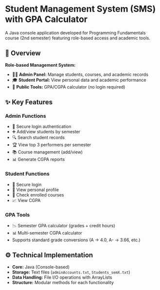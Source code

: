 # Student Management System (SMS) with GPA Calculator
A Java console application developed for Programming Fundamentals course (2nd semester) featuring role-based access and academic tools.

## 📌 Overview
**Role-based Management System:**
- 👨‍💻 **Admin Panel:** Manage students, courses, and academic records
- 🎓 **Student Portal:** View personal data and academic performance
- 🧮 **Public Tools:** GPA/CGPA calculator (no login required)

## ✨ Key Features

### Admin Functions
- 🔐 Secure login authentication
- ➕ Add/view students by semester
- 🔍 Search student records
- 🏆 View top 3 performers per semester
- 📚 Course management (add/view)
- 📊 Generate CGPA reports

### Student Functions
- 🔐 Secure login
- 👤 View personal profile
- 📖 Check enrolled courses
- 📈 View CGPA

### GPA Tools
- 📉 Semester GPA calculator (grades + credit hours)
- 📊 Multi-semester CGPA calculator
- Supports standard grade conversions (A → 4.0, A- → 3.66, etc.)

## ⚙️ Technical Implementation
- **Core:** Java (Console-based)
- **Storage:** Text files (`adminAccounts.txt`, `Students_semX.txt`)
- **Data Handling:** File I/O operations with ArrayLists
- **Structure:** Modular methods for each functionality
